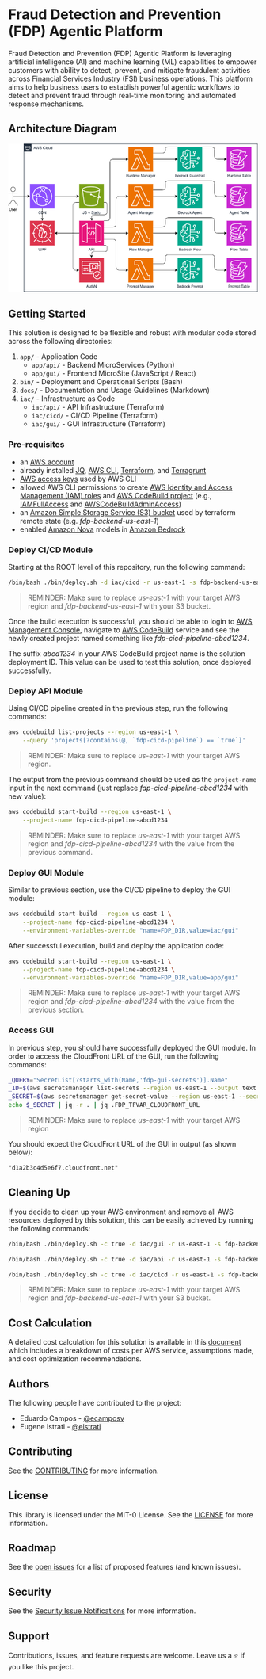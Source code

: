 # Fraud Detection and Prevention (FDP) Agentic Platform

Fraud Detection and Prevention (FDP) Agentic Platform is leveraging artificial
intelligence (AI) and machine learning (ML) capabilities to empower customers
with ability to detect, prevent, and mitigate fraudulent activities across
Financial Services Industry (FSI) business operations. This platform aims to
help business users to establish powerful agentic workflows to detect and
prevent fraud through real-time monitoring and automated response mechanisms.

## Architecture Diagram

![Architecture Diagram](./docs/architecture.png "Architecture Diagram")

## Getting Started

This solution is designed to be flexible and robust with modular code stored
across the following directories:

1. `app/` - Application Code
    * `app/api/` - Backend MicroServices (Python)
    * `app/gui/` - Frontend MicroSite (JavaScript / React)
2. `bin/` - Deployment and Operational Scripts (Bash)
3. `docs/` - Documentation and Usage Guidelines (Markdown)
4. `iac/` - Infrastructure as Code
    * `iac/api/` - API Infrastructure (Terraform)
    * `iac/cicd/` - CI/CD Pipeline (Terraform)
    * `iac/gui/` - GUI Infrastructure (Terraform)

### Pre-requisites

* an [AWS account](https://docs.aws.amazon.com/accounts/latest/reference/manage-acct-creating.html)
* already installed [JQ](https://jqlang.github.io/jq/download/),
[AWS CLI](https://docs.aws.amazon.com/cli/latest/userguide/getting-started-install.html),
[Terraform](https://developer.hashicorp.com/terraform/tutorials/aws-get-started/install-cli), and
[Terragrunt](https://terragrunt.gruntwork.io/docs/getting-started/install/)
* [AWS access keys](https://docs.aws.amazon.com/accounts/latest/reference/credentials-access-keys-best-practices.html)
used by AWS CLI
* allowed AWS CLI permissions to create
[AWS Identity and Access Management (IAM) roles](https://docs.aws.amazon.com/IAM/latest/UserGuide/id_roles_create.html)
and [AWS CodeBuild project](https://docs.aws.amazon.com/codebuild/latest/userguide/planning.html) (e.g.,
[IAMFullAccess](https://docs.aws.amazon.com/aws-managed-policy/latest/reference/IAMFullAccess.html) and
[AWSCodeBuildAdminAccess](https://docs.aws.amazon.com/aws-managed-policy/latest/reference/AWSCodeBuildAdminAccess.html))
* an [Amazon Simple Storage Service (S3) bucket](https://docs.aws.amazon.com/AmazonS3/latest/userguide/create-bucket-overview.html)
used by terraform remote state (e.g. *fdp-backend-us-east-1*)
* enabled [Amazon Nova](https://nova.amazon.com) models in
[Amazon Bedrock](https://docs.aws.amazon.com/nova/latest/userguide/getting-started-console.html)

### Deploy CI/CD Module

Starting at the ROOT level of this repository, run the following command:

```sh
/bin/bash ./bin/deploy.sh -d iac/cicd -r us-east-1 -s fdp-backend-us-east-1
```

> REMINDER: Make sure to replace *us-east-1* with your target AWS region and
*fdp-backend-us-east-1* with your S3 bucket.

Once the build execution is successful, you should be able to login to
[AWS Management Console](https://console.aws.amazon.com/console/home), navigate
to [AWS CodeBuild](https://console.aws.amazon.com/codesuite/codebuild/projects)
service and see the newly created project named something like
*fdp-cicd-pipeline-abcd1234*.

The suffix *abcd1234* in your AWS CodeBuild project name is the solution
deployment ID. This value can be used to test this solution, once deployed
successfully.

### Deploy API Module

Using CI/CD pipeline created in the previous step, run the following commands:

```sh
aws codebuild list-projects --region us-east-1 \
    --query 'projects[?contains(@, `fdp-cicd-pipeline`) == `true`]'
```

> REMINDER: Make sure to replace *us-east-1* with your target AWS region.

The output from the previous command should be used as the `project-name` input
in the next command (just replace *fdp-cicd-pipeline-abcd1234* with new value):

```sh
aws codebuild start-build --region us-east-1 \
    --project-name fdp-cicd-pipeline-abcd1234
```

> REMINDER: Make sure to replace *us-east-1* with your target AWS region and
*fdp-cicd-pipeline-abcd1234* with the value from the previous command.

### Deploy GUI Module

Similar to previous section, use the CI/CD pipeline to deploy the GUI module:

```sh
aws codebuild start-build --region us-east-1 \
    --project-name fdp-cicd-pipeline-abcd1234 \
    --environment-variables-override "name=FDP_DIR,value=iac/gui"
```

After successful execution, build and deploy the application code:

```sh
aws codebuild start-build --region us-east-1 \
    --project-name fdp-cicd-pipeline-abcd1234 \
    --environment-variables-override "name=FDP_DIR,value=app/gui"
```

> REMINDER: Make sure to replace *us-east-1* with your target AWS region and
*fdp-cicd-pipeline-abcd1234* with the value from the previous section.

### Access GUI

In previous step, you should have successfully deployed the GUI module.
In order to access the CloudFront URL of the GUI, run the following commands:

```sh
_QUERY="SecretList[?starts_with(Name,'fdp-gui-secrets')].Name"
_ID=$(aws secretsmanager list-secrets --region us-east-1 --output text --query $_QUERY || echo "NA")
_SECRET=$(aws secretsmanager get-secret-value --region us-east-1 --secret-id "$_ID" --query SecretString || echo "{}")
echo $_SECRET | jq -r . | jq .FDP_TFVAR_CLOUDFRONT_URL
```

> REMINDER: Make sure to replace *us-east-1* with your target AWS region

You should expect the CloudFront URL of the GUI in output (as shown below):

```txt
"d1a2b3c4d5e6f7.cloudfront.net"
```

## Cleaning Up

If you decide to clean up your AWS environment and remove all AWS resources
deployed by this solution, this can be easily achieved by running the following
commands:

```sh
/bin/bash ./bin/deploy.sh -c true -d iac/gui -r us-east-1 -s fdp-backend-us-east-1
```

```sh
/bin/bash ./bin/deploy.sh -c true -d iac/api -r us-east-1 -s fdp-backend-us-east-1
```

```sh
/bin/bash ./bin/deploy.sh -c true -d iac/cicd -r us-east-1 -s fdp-backend-us-east-1
```

> REMINDER: Make sure to replace *us-east-1* with your target AWS region and
*fdp-backend-us-east-1* with your S3 bucket.

## Cost Calculation

A detailed cost calculation for this solution is available in this
[document](./docs/cost_calculation.md) which includes a breakdown of costs
per AWS service, assumptions made, and cost optimization recommendations.

## Authors

The following people have contributed to the project:

* Eduardo Campos - [@ecamposv](https://github.com/ecamposv)
* Eugene Istrati - [@eistrati](https://github.com/eistrati)

## Contributing

See the [CONTRIBUTING](./CONTRIBUTING.md) for more information.

## License

This library is licensed under the MIT-0 License.
See the [LICENSE](./LICENSE) for more information.

## Roadmap

See the
[open issues](https://github.com/aws-samples/sample-fraud-detection-and-prevention-fdp-agentic-platform/issues)
for a list of proposed features (and known issues).

## Security

See the
[Security Issue Notifications](./CONTRIBUTING.md#security-issue-notifications)
for more information.

## Support

Contributions, issues, and feature requests are welcome.
Leave us a ⭐️ if you like this project.
